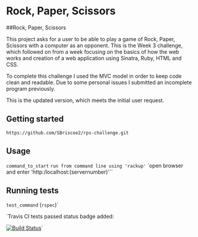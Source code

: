 # Rock, Paper, Scissors

##Rock, Paper, Scissors

This project asks for a user to be able to play a game of Rock, Paper, Scissors with a computer as an opponent.
This is the Week 3 challenge, which followed on from a week focusing on the basics of how the web works and creation of a web application using Sinatra, Ruby, HTML and CSS.

To complete this challenge I used the MVC model in order to keep code clean and readable.  Due to some personal issues I submitted an incomplete program previously.

This is the updated version, which meets the initial user request.

## Getting started

`https://github.com/SBriscoe2/rps-challenge.git`

## Usage

`command_to_start`
`run from command line using 'rackup'`
`open browser and enter 'http:/localhost:(servernumber)'``

## Running tests

`test_command` (`rspec`)`

`Travis CI tests passed status badge added:

[![Build Status](https://travis-ci.com/SBriscoe2/rps-challenge.svg?branch=master)](https://travis-ci.com/SBriscoe2/rps-challenge)`
